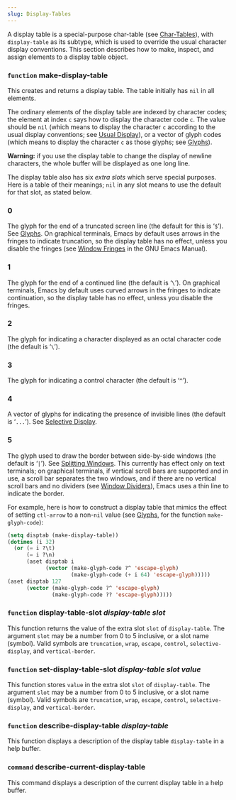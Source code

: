 ```yaml
---
slug: Display-Tables
---
```


A display table is a special-purpose char-table (see [Char-Tables](Char_002dTables)), with `display-table` as its subtype, which is used to override the usual character display conventions. This section describes how to make, inspect, and assign elements to a display table object.

### <span className="tag function">`function`</span> **make-display-table**

This creates and returns a display table. The table initially has `nil` in all elements.

The ordinary elements of the display table are indexed by character codes; the element at index `c` says how to display the character code `c`. The value should be `nil` (which means to display the character `c` according to the usual display conventions; see [Usual Display](Usual-Display)), or a vector of glyph codes (which means to display the character `c` as those glyphs; see [Glyphs](Glyphs)).

**Warning:** if you use the display table to change the display of newline characters, the whole buffer will be displayed as one long line.

The display table also has six *extra slots* which serve special purposes. Here is a table of their meanings; `nil` in any slot means to use the default for that slot, as stated below.

### 0

The glyph for the end of a truncated screen line (the default for this is ‘`$`’). See [Glyphs](Glyphs). On graphical terminals, Emacs by default uses arrows in the fringes to indicate truncation, so the display table has no effect, unless you disable the fringes (see [Window Fringes](https://www.gnu.org/software/emacs/manual/html_mono/emacs.html#Fringes) in the GNU Emacs Manual).

### 1

The glyph for the end of a continued line (the default is ‘`\`’). On graphical terminals, Emacs by default uses curved arrows in the fringes to indicate continuation, so the display table has no effect, unless you disable the fringes.

### 2

The glyph for indicating a character displayed as an octal character code (the default is ‘`\`’).

### 3

The glyph for indicating a control character (the default is ‘`^`’).

### 4

A vector of glyphs for indicating the presence of invisible lines (the default is ‘`...`’). See [Selective Display](Selective-Display).

### 5

The glyph used to draw the border between side-by-side windows (the default is ‘`|`’). See [Splitting Windows](Splitting-Windows). This currently has effect only on text terminals; on graphical terminals, if vertical scroll bars are supported and in use, a scroll bar separates the two windows, and if there are no vertical scroll bars and no dividers (see [Window Dividers](Window-Dividers)), Emacs uses a thin line to indicate the border.

For example, here is how to construct a display table that mimics the effect of setting `ctl-arrow` to a non-`nil` value (see [Glyphs](Glyphs), for the function `make-glyph-code`):

```lisp
(setq disptab (make-display-table))
(dotimes (i 32)
  (or (= i ?\t)
      (= i ?\n)
      (aset disptab i
            (vector (make-glyph-code ?^ 'escape-glyph)
                    (make-glyph-code (+ i 64) 'escape-glyph)))))
(aset disptab 127
      (vector (make-glyph-code ?^ 'escape-glyph)
              (make-glyph-code ?? 'escape-glyph)))))
```

### <span className="tag function">`function`</span> **display-table-slot** *display-table slot*

This function returns the value of the extra slot `slot` of `display-table`. The argument `slot` may be a number from 0 to 5 inclusive, or a slot name (symbol). Valid symbols are `truncation`, `wrap`, `escape`, `control`, `selective-display`, and `vertical-border`.

### <span className="tag function">`function`</span> **set-display-table-slot** *display-table slot value*

This function stores `value` in the extra slot `slot` of `display-table`. The argument `slot` may be a number from 0 to 5 inclusive, or a slot name (symbol). Valid symbols are `truncation`, `wrap`, `escape`, `control`, `selective-display`, and `vertical-border`.

### <span className="tag function">`function`</span> **describe-display-table** *display-table*

This function displays a description of the display table `display-table` in a help buffer.

### <span className="tag command">`command`</span> **describe-current-display-table**

This command displays a description of the current display table in a help buffer.
